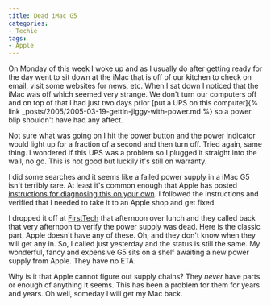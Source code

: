 ```yaml
---
title: Dead iMac G5
categories:
- Techie
tags:
- Apple
---
```


On Monday of this week I woke up and as I usually do after getting ready for the day went to sit down at the iMac that is off of our kitchen to check on email, visit some websites for news, etc. When I sat down I noticed that the iMac was off which seemed very strange. We don't turn our computers off and on top of that I had just two days prior [put a UPS on this computer]{% link _posts/2005/2005-03-19-gettin-jiggy-with-power.md %} so a power blip shouldn't have had any affect.

Not sure what was going on I hit the power button and the power indicator would light up for a fraction of a second and then turn off. Tried again, same thing. I wondered if this UPS was a problem so I plugged it straight into the wall, no go. This is not good but luckily it's still on warranty.

I did some searches and it seems like a failed power supply in a iMac G5 isn't terribly rare. At least it's common enough that Apple has posted [instructions for diagnosing this on your own](http://docs.info.apple.com/article.html?artnum=300908). I followed the instructions and verified that I needed to take it to an Apple shop and get fixed.

I dropped it off at [FirstTech](http://www.firsttech.com/) that afternoon over lunch and they called back that very afternoon to verify the power supply was dead. Here is the classic part. Apple doesn't have any of these. Oh, and they don't know when they will get any in. So, I called just yesterday and the status is still the same. My wonderful, fancy and expensive G5 sits on a shelf awaiting a new power supply from Apple. They have no ETA.

Why is it that Apple cannot figure out supply chains? They _never_ have parts or enough of anything it seems. This has been a problem for them for years and years. Oh well, someday I will get my Mac back.
